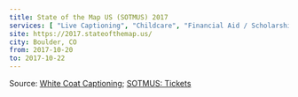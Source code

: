 ```yaml
---
title: State of the Map US (SOTMUS) 2017
services: [ "Live Captioning", "Childcare", "Financial Aid / Scholarships" ]
site: https://2017.stateofthemap.us/
city: Boulder, CO
from: 2017-10-20
to: 2017-10-22
---
```


Source: [White Coat Captioning](http://www.whitecoatcaptioning.com/); [SOTMUS: Tickets](https://ti.to/osmus/state-of-the-map-us-2017)
